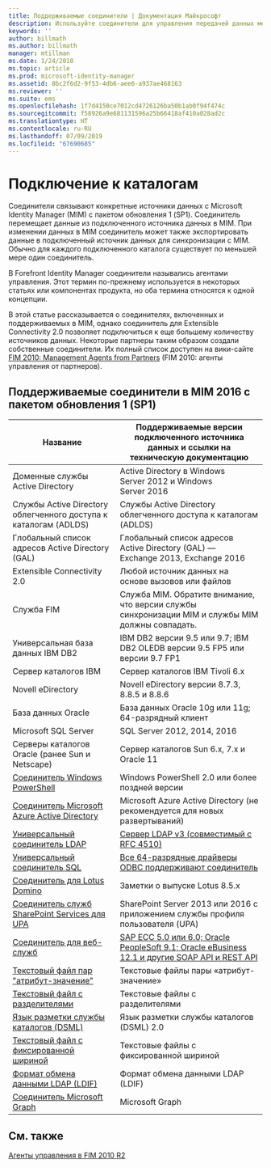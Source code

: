 ```yaml
---
title: Поддерживаемые соединители | Документация Майкрософт
description: Используйте соединители для управления передачей данных между MIM и вашими подключенными источниками данных.
keywords: ''
author: billmath
ms.author: billmath
manager: mtillman
ms.date: 1/24/2018
ms.topic: article
ms.prod: microsoft-identity-manager
ms.assetid: 8bc2f6d2-9f53-4db6-aee6-a937ae468163
ms.reviewer: ''
ms.suite: ems
ms.openlocfilehash: 1f7d4150ce7012cd4726126ba50b1ab0f94f474c
ms.sourcegitcommit: f58926a9e681131596a25b66418af410a028ad2c
ms.translationtype: HT
ms.contentlocale: ru-RU
ms.lasthandoff: 07/09/2019
ms.locfileid: "67690685"
---
```

# <a name="connect-to-your-directories"></a>Подключение к каталогам

Соединители связывают конкретные источники данных с Microsoft Identity Manager (MIM) с пакетом обновления 1 (SP1). Соединитель перемещает данные из подключенного источника данных в MIM. При изменении данных в MIM соединитель может также экспортировать данные в подключенный источник данных для синхронизации с MIM. Обычно для каждого подключенного каталога существует по меньшей мере один соединитель.

В Forefront Identity Manager соединители назывались агентами управления. Этот термин по-прежнему используется в некоторых статьях или компонентах продукта, но оба термина относятся к одной концепции.

В этой статье рассказывается о соединителях, включенных и поддерживаемых в MIM, однако соединитель для Extensible Connectivity 2.0 позволяет подключиться к еще большему количеству источников данных. Некоторые партнеры таким образом создали собственные соединители. Их полный список доступен на вики-сайте [FIM 2010: Management Agents from Partners](http://social.technet.microsoft.com/wiki/contents/articles/1589.fim-2010-management-agents-from-partners.aspx) (FIM 2010: агенты управления от партнеров).

## <a name="supported-connectors-in-mim-2016-sp1"></a>Поддерживаемые соединители в MIM 2016 с пакетом обновления 1 (SP1)

| Название | Поддерживаемые версии подключенного источника данных и ссылки на техническую документацию |
| ---- | ----------------------------------------------- |
| Доменные службы Active Directory | Active Directory в Windows Server 2012 и Windows Server 2016 |
| Службы Active Directory облегченного доступа к каталогам (ADLDS) | Службы Active Directory облегченного доступа к каталогам (ADLDS) |
| Глобальный список адресов Active Directory (GAL) | Глобальный список адресов Active Directory (GAL) — Exchange 2013, Exchange 2016 |
| Extensible Connectivity 2.0 | Любой источник данных на основе вызовов или файлов |
| Служба FIM | Служба MIM. Обратите внимание, что версии службы синхронизации MIM и службы MIM должны совпадать. |
| Универсальная база данных IBM DB2 | IBM DB2 версии 9.5 или 9.7; IBM DB2 OLEDB версии 9.5 FP5 или версии 9.7 FP1 |
| Сервер каталогов IBM | Сервер каталогов IBM Tivoli 6.x |
| Novell eDirectory | Novell eDirectory версии 8.7.3, 8.8.5 и 8.8.6 |
| База данных Oracle | База данных Oracle 10g или 11g; 64-разрядный клиент |
| Microsoft SQL Server | SQL Server 2012, 2014, 2016 |
| Серверы каталогов Oracle (ранее Sun и Netscape) | Сервер каталогов Sun 6.x, 7.x и Oracle 11 |
| [Соединитель Windows PowerShell](https://msdn.microsoft.com/library/dn640417.aspx) | Windows PowerShell 2.0 или более поздней версии |
| [Соединитель Microsoft Azure Active Directory](https://msdn.microsoft.com/library/dn511001.aspx) | Microsoft Azure Active Directory (не рекомендуется для новых развертываний) |
| [Универсальный соединитель LDAP](https://msdn.microsoft.com/library/dn510997.aspx) | [Сервер LDAP v3 (совместимый с RFC 4510)](reference/microsoft-identity-manager-2016-connector-genericldap.md#overview-of-the-generic-ldap-connector) |
| [Универсальный соединитель SQL](reference/microsoft-identity-manager-2016-connector-genericsql.md) | [Все 64-разрядные драйверы ODBC поддерживают соединитель](reference/microsoft-identity-manager-2016-connector-genericsql.md#overview-of-the-generic-sql-connector) |
| [Соединитель для Lotus Domino](https://msdn.microsoft.com/library/hh859750.aspx) | Заметки о выпуске Lotus 8.5.x |
| [Соединитель служб SharePoint Services для UPA](https://msdn.microsoft.com/library/dn511003.aspx) | SharePoint Server 2013 или 2016 с приложением службы профиля пользователя (UPA) |
| [Соединитель для веб-служб](https://www.microsoft.com/en-us/download/details.aspx?id=51495) | [SAP ECC 5.0 или 6.0; Oracle PeopleSoft 9.1; Oracle eBusiness 12.1 и другие SOAP API и REST API](https://docs.microsoft.com/microsoft-identity-manager/reference/microsoft-identity-manager-2016-ma-ws) |
| [Текстовый файл пар "атрибут-значение"](https://technet.microsoft.com/library/cc708644(v=ws.10).aspx) | Текстовые файлы пары «атрибут-значение» |
| [Текстовый файл с разделителями](https://technet.microsoft.com/library/cc720612(v=ws.10).aspx) | Текстовые файлы с разделителями |
| [Язык разметки службы каталогов (DSML)](https://technet.microsoft.com/library/cc720660(v=ws.10).aspx) | Язык разметки службы каталогов (DSML) 2.0 |
| [Текстовый файл с фиксированной шириной](https://technet.microsoft.com/library/cc720633(v=ws.10).aspx) | Текстовые файлы с фиксированной шириной |
| [Формат обмена данными LDAP (LDIF)](https://technet.microsoft.com/library/cc708662(v=ws.10).aspx) | Формат обмена данными LDAP (LDIF) |
| [Соединитель Microsoft Graph](microsoft-identity-manager-2016-connector-graph.md) | Microsoft Graph |

## <a name="related-topics"></a>См. также

[Агенты управления в FIM 2010 R2](https://technet.microsoft.com/library/jj133885.aspx)
